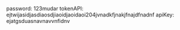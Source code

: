 password: 123mudar
tokenAPI: ejtwijasidjasdiaosdjiaoidjaoidaoi204jvnadkfjnakjfnajdfnadnf
apiKey: ejatgsduasnavnavvnfidnv
